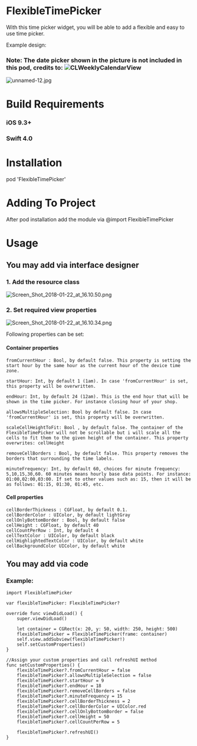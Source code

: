 # FlexibleTimePicker
With this time picker widget, you will be able to add a flexible and easy to use time picker.

Example design:

### Note: The date picker shown in the picture is not included in this pod, credits to: ![CLWeeklyCalendarView](https://github.com/clisuper/CLWeeklyCalendarView)

![unnamed-12.jpg](https://s13.postimg.org/45ar6i9fb/unnamed-12.jpg)


# Build Requirements

### iOS 9.3+
### Swift 4.0

# Installation

pod 'FlexibleTimePicker'

# Adding To Project

After pod installation add the module via @import FlexibleTimePicker

# Usage

##  You may add via interface designer

### 1. Add the resource class

![Screen_Shot_2018-01-22_at_16.10.50.png](https://s13.postimg.org/mywk3fn1z/Screen_Shot_2018-01-22_at_16.10.50.png)

### 2. Set required view properties

![Screen_Shot_2018-01-22_at_16.10.34.png](https://s13.postimg.org/4jc360ls7/Screen_Shot_2018-01-22_at_16.10.34.png)

Following properties can be set:

#### Container properties


    fromCurrentHour : Bool, by default false. This property is setting the start hour by the same hour as the current hour of the device time zone.
    
    startHour: Int, by default 1 (1am). In case 'fromCurrentHour' is set, this property will be overwritten.
    
    endHour: Int, by default 24 (12am). This is the end hour that will be shown in the time picker. For instance closing hour of your shop.
    
    allowsMultipleSelection: Bool by default false. In case 'fromCurrentHour' is set, this property will be overwritten.
    
    scaleCellHeightToFit: Bool , by default false. The container of the FlexibleTimePicker will not be scrollable but i will scale all the cells to fit them to the given height of the container. This property overwrites: cellHeight
    
    removeCellBorders : Bool, by default false. This property removes the borders that surrounding the time labels.
    
    minuteFrequency: Int, by default 60, choices for minute frequency: 5,10,15,30,60. 60 minutes means hourly base data points. For instance: 01:00,02:00,03:00. If set to other values such as: 15, then it will be as follows: 01:15, 01:30, 01:45, etc.

#### Cell properties

    cellBorderThickness : CGFloat, by default 0.1.
    cellBorderColor : UIColor, by default lightGray
    cellOnlyBottomBorder : Bool, by default false
    cellHeight : CGFloat, by default 40
    cellCountPerRow : Int, by default 4
    cellTextColor : UIColor, by default black
    cellHighlightedTextColor : UIColor, by default white
    cellBackgroundColor UIColor, by default white

## You may add via code

### Example:

    import FlexibleTimePicker
    
    var flexibleTimePicker: FlexibleTimePicker?

    override func viewDidLoad() {
        super.viewDidLoad()
        
        let container = CGRect(x: 20, y: 50, width: 250, height: 500)
        flexibleTimePicker = FlexibleTimePicker(frame: container)
        self.view.addSubview(flexibleTimePicker!)
        self.setCustomProperties()
    }

    //Assign your custom properties and call refreshUI method
    func setCustomProperties() {
        flexibleTimePicker?.fromCurrentHour = false
        flexibleTimePicker?.allowsMultipleSelection = false
        flexibleTimePicker?.startHour = 9
        flexibleTimePicker?.endHour = 18
        flexibleTimePicker?.removeCellBorders = false
        flexibleTimePicker?.minuteFrequency = 15
        flexibleTimePicker?.cellBorderThickness = 2
        flexibleTimePicker?.cellBorderColor = UIColor.red
        flexibleTimePicker?.cellOnlyBottomBorder = false
        flexibleTimePicker?.cellHeight = 50
        flexibleTimePicker?.cellCountPerRow = 5
        
        flexibleTimePicker?.refreshUI()
    }



